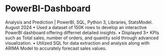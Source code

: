 # PowerBI-Dashboard
 Analysis and Prediction | PowerBI, SQL, Python 3, Libraries, StatsModel. August 2024
• Used a dataset of 150K rows to develop an interactive PowerBI dashboard offering differnet detailed insights.
• Displayed 3+ KPIs such as Total sales, number of orders, and quantity sold through advanced visualization.
• Utilized SQL for data extraction and analysis along with ARIMA Model to accurately forecast sales values.
